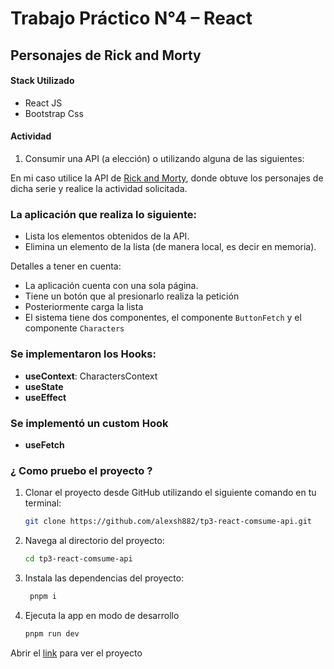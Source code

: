 # Trabajo Práctico N°4 – React

## Personajes de Rick and Morty

#### Stack Utilizado
- React JS
- Bootstrap Css

#### Actividad
1. Consumir una API (a elección) o utilizando alguna de las siguientes:

En mi caso utilice la API de [Rick and Morty](https://rickandmortyapi.com/api/character), donde obtuve los personajes de dicha serie y realice la actividad solicitada.

### La aplicación que realiza lo siguiente:
- Lista los elementos obtenidos de la API.
- Elimina un elemento de la lista (de manera local, es decir en memoria).

Detalles a tener en cuenta:
- La aplicación cuenta con una sola página.
- Tiene un botón que al presionarlo realiza la petición
- Posteriormente carga la lista
- El sistema tiene dos componentes, el componente `ButtonFetch` y el componente `Characters`


### Se implementaron los Hooks:

- **useContext**: CharactersContext
- **useState**
- **useEffect**

### Se implementó un custom Hook
-  **useFetch**


### ¿ Como pruebo el proyecto ?

1. Clonar el proyecto desde GitHub utilizando el siguiente comando en tu terminal:

   ```bash
   git clone https://github.com/alexsh882/tp3-react-comsume-api.git
   ```

2. Navega al directorio del proyecto:

   ```bash
   cd tp3-react-comsume-api
   ```

3. Instala las dependencias del proyecto:

   ```bash
    pnpm i
   ```

4. Ejecuta la app en modo de desarrollo

   ```bash
   pnpm run dev
   ```

Abrir el [link](http://localhost:5173/) para ver el proyecto